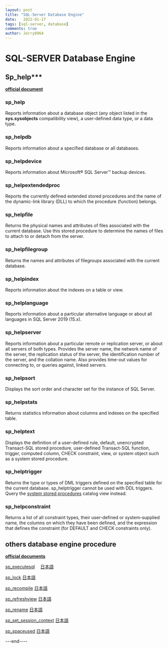 ```yaml
---
layout: post
title: "SQL-Server Database Engine"
date:   2022-01-17
tags: [sql-server, database]
comments: true
author: Jerry8964
---
```




# SQL-SERVER Database Engine



## Sp_help***



[**official document**](https://docs.microsoft.com/en-us/sql/relational-databases/system-stored-procedures/sp-help-transact-sql?view=sql-server-ver15)

### sp_help

Reports information about a database object (any object listed in the **sys.sysobjects** compatibility view), a user-defined data type, or a data type.



### sp_helpdb

Reports information about a specified database or all databases.



### sp_helpdevice

Reports information about Microsoft® SQL Server™ backup devices.



### sp_helpextendedproc

Reports the currently defined extended stored procedures and the name of the dynamic-link library (DLL) to which the procedure (function) belongs.



### sp_helpfile

Returns the physical names and attributes of files associated with the current database. Use this stored procedure to determine the names of files to attach to or detach from the server.



### sp_helpfilegroup

Returns the names and attributes of filegroups associated with the current database.



### sp_helpindex

Reports information about the indexes on a table or view.



### sp_helplanguage

Reports information about a particular alternative language or about all languages in SQL Server 2019 (15.x).



### sp_helpserver

Reports information about a particular remote or replication server, or about all servers of both types. Provides the server name, the network name of the server, the replication status of the server, the identification number of the server, and the collation name. Also provides time-out values for connecting to, or queries against, linked servers.



### sp_helpsort

Displays the sort order and character set for the instance of SQL Server.



### sp_helpstats

Returns statistics information about columns and indexes on the specified table.



### sp_helptext

Displays the definition of a user-defined rule, default, unencrypted Transact-SQL stored procedure, user-defined Transact-SQL function, trigger, computed column, CHECK constraint, view, or system object such as a system stored procedure.



### sp_helptrigger

Returns the type or types of DML triggers defined on the specified table for the current database. sp_helptrigger cannot be used with DDL triggers. Query the [system stored procedures](https://docs.microsoft.com/en-us/sql/relational-databases/system-catalog-views/sys-triggers-transact-sql?view=sql-server-ver15) catalog view instead.



### sp_helpconstraint

Returns a list of all constraint types, their user-defined or system-supplied name, the columns on which they have been defined, and the expression that defines the constraint (for DEFAULT and CHECK constraints only).



## others database engine procedure

[**official documents**](https://docs.microsoft.com/en-us/sql/relational-databases/system-stored-procedures/database-engine-stored-procedures-transact-sql?view=sql-server-ver15)

[sp_executesql](https://docs.microsoft.com/en-us/sql/relational-databases/system-stored-procedures/sp-add-data-file-recover-suspect-db-transact-sql?view=sql-server-ver15) 　[日本語](https://docs.microsoft.com/ja-jp/sql/relational-databases/system-stored-procedures/sp-executesql-transact-sql?view=sql-server-ver15)   

[sp_lock](https://docs.microsoft.com/en-us/sql/relational-databases/system-stored-procedures/sp-lock-transact-sql?view=sql-server-ver15)    [日本語](https://docs.microsoft.com/ja-jp/sql/relational-databases/system-stored-procedures/sp-lock-transact-sql?view=sql-server-ver15)

[sp_recompile](https://docs.microsoft.com/en-us/sql/relational-databases/system-stored-procedures/sp-recompile-transact-sql?view=sql-server-ver15)    [日本語](https://docs.microsoft.com/ja-jp/sql/relational-databases/system-stored-procedures/sp-recompile-transact-sql?view=sql-server-ver15)

[sp_refreshview](https://docs.microsoft.com/en-us/sql/relational-databases/system-stored-procedures/sp-refreshview-transact-sql?view=sql-server-ver15)    [日本語](https://docs.microsoft.com/ja-jp/sql/relational-databases/system-stored-procedures/sp-refreshview-transact-sql?view=sql-server-ver15)

[sp_rename](https://docs.microsoft.com/en-us/sql/relational-databases/system-stored-procedures/sp-rename-transact-sql?view=sql-server-ver15)    [日本語](https://docs.microsoft.com/ja-jp/sql/relational-databases/system-stored-procedures/sp-rename-transact-sql?view=sql-server-ver15)

[sp_set_session_context](https://docs.microsoft.com/en-us/sql/relational-databases/system-stored-procedures/sp-set-session-context-transact-sql?view=sql-server-ver15)   [日本語](https://docs.microsoft.com/ja-jp/sql/relational-databases/system-stored-procedures/sp-set-session-context-transact-sql?view=sql-server-ver15)

[sp_spaceused](https://docs.microsoft.com/en-us/sql/relational-databases/system-stored-procedures/sp-spaceused-transact-sql?view=sql-server-ver15)     [日本語](https://docs.microsoft.com/ja-jp/sql/relational-databases/system-stored-procedures/sp-spaceused-transact-sql?view=sql-server-ver15)





---end----



